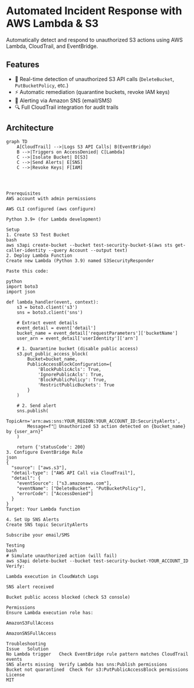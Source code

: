 # Automated Incident Response with AWS Lambda & S3

Automatically detect and respond to unauthorized S3 actions using AWS Lambda, CloudTrail, and EventBridge.

## Features
- 🚨 Real-time detection of unauthorized S3 API calls (`DeleteBucket`, `PutBucketPolicy`, etc.)
- ⚡ Automatic remediation (quarantine buckets, revoke IAM keys)
- 📧 Alerting via Amazon SNS (email/SMS)
- 🔍 Full CloudTrail integration for audit trails

## Architecture
```mermaid
graph TD
    A[CloudTrail] -->|Logs S3 API Calls| B(EventBridge)
    B -->|Triggers on AccessDenied| C[Lambda]
    C -->|Isolate Bucket| D[S3]
    C -->|Send Alerts| E[SNS]
    C -->|Revoke Keys| F[IAM]




Prerequisites
AWS account with admin permissions

AWS CLI configured (aws configure)

Python 3.9+ (for Lambda development)

Setup
1. Create S3 Test Bucket
bash
aws s3api create-bucket --bucket test-security-bucket-$(aws sts get-caller-identity --query Account --output text)
2. Deploy Lambda Function
Create new Lambda (Python 3.9) named S3SecurityResponder

Paste this code:

python
import boto3
import json

def lambda_handler(event, context):
    s3 = boto3.client('s3')
    sns = boto3.client('sns')
    
    # Extract event details
    event_detail = event['detail']
    bucket_name = event_detail['requestParameters']['bucketName']
    user_arn = event_detail['userIdentity']['arn']
    
    # 1. Quarantine bucket (disable public access)
    s3.put_public_access_block(
        Bucket=bucket_name,
        PublicAccessBlockConfiguration={
            'BlockPublicAcls': True,
            'IgnorePublicAcls': True,
            'BlockPublicPolicy': True,
            'RestrictPublicBuckets': True
        }
    )
    
    # 2. Send alert
    sns.publish(
        TopicArn='arn:aws:sns:YOUR_REGION:YOUR_ACCOUNT_ID:SecurityAlerts',
        Message=f"🚨 Unauthorized S3 action detected on {bucket_name} by {user_arn}"
    )
    
    return {'statusCode': 200}
3. Configure EventBridge Rule
json
{
  "source": ["aws.s3"],
  "detail-type": ["AWS API Call via CloudTrail"],
  "detail": {
    "eventSource": ["s3.amazonaws.com"],
    "eventName": ["DeleteBucket", "PutBucketPolicy"],
    "errorCode": ["AccessDenied"]
  }
}
Target: Your Lambda function

4. Set Up SNS Alerts
Create SNS topic SecurityAlerts

Subscribe your email/SMS

Testing
bash
# Simulate unauthorized action (will fail)
aws s3api delete-bucket --bucket test-security-bucket-YOUR_ACCOUNT_ID
Verify:

Lambda execution in CloudWatch Logs

SNS alert received

Bucket public access blocked (check S3 console)

Permissions
Ensure Lambda execution role has:

AmazonS3FullAccess

AmazonSNSFullAccess

Troubleshooting
Issue	Solution
No Lambda trigger	Check EventBridge rule pattern matches CloudTrail events
SNS alerts missing	Verify Lambda has sns:Publish permissions
Bucket not quarantined	Check for s3:PutPublicAccessBlock permissions
License
MIT


